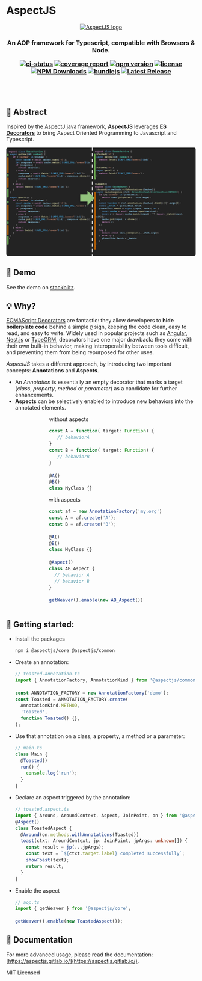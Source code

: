 # AspectJS

<p align="center"><a href="https://github.com/NicolasThierion/aspectjs"><img src="https://aspectjs.gitlab.io/logo.png" alt="AspectJS logo" height="140"/></a></p>

<h3 align="center">An AOP framework for Typescript, compatible with Browsers & Node.</p>

<p align="center">

[![ci-status]](https://gitlab.com/aspectjs/aspectjs)
[![coverage report]](https://gitlab.com/aspectjs/aspectjs/-/commits/main)
[![npm version]](https://www.npmjs.com/package/@aspectjs/core)
[![license]](https://www.npmjs.com/package/@aspectjs/core)
[![NPM Downloads]](https://www.npmjs.com/package/@aspectjs/core)
[![bundlejs]](https://bundlejs.com/?q=%40aspectjs%2Fcommon%2C%40aspectjs%2Fcore&treeshake=[*]%2C[*])
[![Latest Release]](https://gitlab.com/aspectjs/aspectjs/-/releases)

</p><br/><br/>


## 📜 Abstract

Inspired by the [AspectJ](https://www.eclipse.org/aspectj/) java framework,
**AspectJS** leverages **[ES Decorators](https://github.com/tc39/proposal-decorators)** to bring
Aspect Oriented Programming to Javascript and Typescript.

![example]

## 🎉 Demo

See the demo on [stackblitz](https://stackblitz.com/edit/aspectjs-demo-0-5-1?file=index.html).

## 💡 Why?

[ECMAScript Decorators](https://github.com/tc39/proposal-decorators) are fantastic: they allow developers to **hide boilerplate code** behind a simple `@` sign, keeping the code clean, easy to read, and easy to write. Widely used in popular projects such as [Angular](https://angular.io/), [Nest.js](https://nestjs.com/) or [TypeORM](https://github.com/typeorm/typeorm), decorators have one major drawback: they come with their own built-in behavior, making interoperability between tools difficult, and preventing them from being repurposed for other uses.

_AspectJS_ takes a different approach, by introducing two important concepts: **Annotations** and **Aspects**.

- An _Annotation_ is essentially an empty decorator that marks a target (_class_, _property_, _method_ or _parameter_) as a candidate for further enhancements.
- **Aspects** can be selectively enabled to introduce new behaviors into the annotated elements.

<ul style="display: flex; justify-content: space-around; flex-flow: row wrap; list-style-type: none">
<li style="min-width: 300px">
without aspects


```ts
const A = function( target: Function) {
   // behaviorA
}
const B = function( target: Function) {
   // behaviorB
}
 
@A() 
@B()
class MyClass {}
```

</li>
<li>
with aspects

```ts
const af = new AnnotationFactory('my.org')
const A = af.create('A');
const B = af.create('B');

@A()
@B()
class MyClass {}

@Aspect()
class AB_Aspect {
  // behavior A
  // behavior B
}

getWeaver().enable(new AB_Aspect())
```

</li>
</ul>


## 🚀 Getting started:

- Install the packages
  ```bash
  npm i @aspectjs/core @aspectjs/common
  ```
- Create an annotation:

  ```ts
  // toasted.annotation.ts
  import { AnnotationFactory, AnnotationKind } from '@aspectjs/common';

  const ANNOTATION_FACTORY = new AnnotationFactory('demo');
  const Toasted = ANNOTATION_FACTORY.create(
    AnnotationKind.METHOD,
    'Toasted', 
    function Toasted() {},
  );
  ```

- Use that annotation on a class, a property, a method or a parameter:
  ```ts
  // main.ts
  class Main {
    @Toasted()
    run() {
      console.log('run');
    }
  }
  ```
- Declare an aspect triggered by the annotation:
  ```ts
  // toasted.aspect.ts
  import { Around, AroundContext, Aspect, JoinPoint, on } from '@aspectjs/core';
  @Aspect()
  class ToastedAspect {
    @Around(on.methods.withAnnotations(Toasted))
    toast(ctxt: AroundContext, jp: JoinPoint, jpArgs: unknown[]) {
      const result = jp(...jpArgs);
      const text = `${ctxt.target.label} completed successfully`;
      showToast(text);
      return result;
    }
  }
  ```
- Enable the aspect

  ```ts
  // aop.ts
  import { getWeaver } from '@aspectjs/core';

  getWeaver().enable(new ToastedAspect());
  ```


## 🔗 Documentation

For more advanced usage, please read the documentation: [https://aspectjs.gitlab.io/](https://aspectjs.gitlab.io/).

MIT Licensed

[coverage report]: https://gitlab.com/aspectjs/aspectjs/badges/main/coverage.svg?job=coverage
[ci-status]: https://gitlab.com/aspectjs/aspectjs/badges/main/pipeline.svg
[Latest Release]: https://gitlab.com/aspectjs/aspectjs/-/badges/release.svg
[npm version]: https://img.shields.io/npm/v/@aspectjs/core.svg
[license]: https://img.shields.io/npm/l/@aspectjs/core.svg
[NPM Downloads]: https://img.shields.io/npm/dm/@aspectjs/common.svg

[bundlejs]: https://deno.bundlejs.com/badge?q=@aspectjs/common,@aspectjs/core&treeshake=[*],[*]

[example]: ./.assets/aspectjs-example.png 
